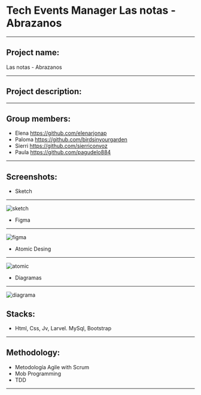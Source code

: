 # Tech Events Manager Las notas - Abrazanos
***
## Project name: 
Las notas - Abrazanos
***
## Project description:


***
## Group members:
+ Elena     https://github.com/elenarjonap
+ Paloma    https://github.com/birdsinyourgarden
+ Sierri    https://github.com/sierriconvoz
+ Paula     https://github.com/pagudelo884
***
## Screenshots:

* Sketch
***
![sketch](https://user-images.githubusercontent.com/90152938/212619576-efbb56f6-6443-4c08-8776-bf2a9ae6c59f.PNG)

* Figma
***
![figma](https://user-images.githubusercontent.com/90152938/212619812-fd6142f0-a7ab-4265-b5c0-98826e8c7350.PNG)

* Atomic Desing
***
![atomic](https://user-images.githubusercontent.com/90152938/212619951-7c29a078-7beb-4ac1-9bf1-25e110701e96.PNG)

* Diagramas
***
![diagrama](https://user-images.githubusercontent.com/90152938/212621889-2a7c3cd8-3e3c-46ea-9b70-18b70759f41d.PNG)


## Stacks:
+ Html, Css, Jv, Larvel. MySql, Bootstrap

***
## Methodology:
+ Metodología Agile with Scrum
+ Mob Programming
+ TDD

***

